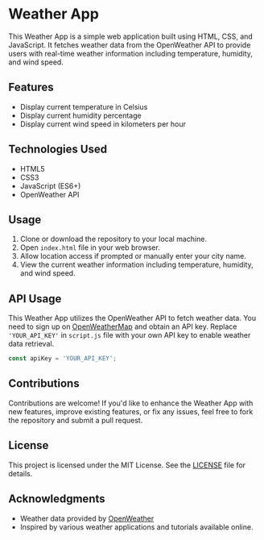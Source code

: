 # Weather App

This Weather App is a simple web application built using HTML, CSS, and JavaScript. It fetches weather data from the OpenWeather API to provide users with real-time weather information including temperature, humidity, and wind speed.

## Features

- Display current temperature in Celsius
- Display current humidity percentage
- Display current wind speed in kilometers per hour

## Technologies Used

- HTML5
- CSS3
- JavaScript (ES6+)
- OpenWeather API

## Usage

1. Clone or download the repository to your local machine.
2. Open `index.html` file in your web browser.
3. Allow location access if prompted or manually enter your city name.
4. View the current weather information including temperature, humidity, and wind speed.

## API Usage

This Weather App utilizes the OpenWeather API to fetch weather data. You need to sign up on [OpenWeatherMap](https://openweathermap.org/) and obtain an API key. Replace `'YOUR_API_KEY'` in `script.js` file with your own API key to enable weather data retrieval.

```javascript
const apiKey = 'YOUR_API_KEY';
```

## Contributions

Contributions are welcome! If you'd like to enhance the Weather App with new features, improve existing features, or fix any issues, feel free to fork the repository and submit a pull request.

## License

This project is licensed under the MIT License. See the [LICENSE](LICENSE) file for details.

## Acknowledgments

- Weather data provided by [OpenWeather](https://openweathermap.org/)
- Inspired by various weather applications and tutorials available online.
